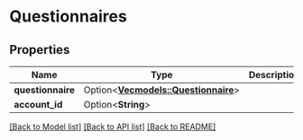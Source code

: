 # Questionnaires

## Properties

Name | Type | Description | Notes
------------ | ------------- | ------------- | -------------
**questionnaire** | Option<[**Vec<models::Questionnaire>**](Questionnaire.md)> |  | [optional]
**account_id** | Option<**String**> |  | [optional]

[[Back to Model list]](../README.md#documentation-for-models) [[Back to API list]](../README.md#documentation-for-api-endpoints) [[Back to README]](../README.md)
